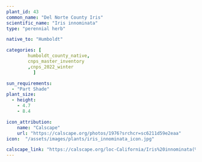 ```yaml
---
plant_id: 43
common_name: "Del Norte County Iris"
scientific_name: "Iris innominata"
type: "perennial herb"

native_to: "Humboldt"

categories: [
        humboldt_county_native,
        cnps_master_inventory
        ,cnps_2022_winter
          ]

sun_requirements:
  - "Part Shade"
plant_size:
  - height: 
    - 4.7
    - 8.4

icon_attribution: 
    name: "Calscape"
    url: "https://calscape.org/photos/1976?srchcr=sc6211d59e2eaa"
icon:  "/assets/images/plants/iris_innominata_icon.jpg"

calscape_link: "https://calscape.org/loc-California/Iris%20innominata(%20)"
---
```


